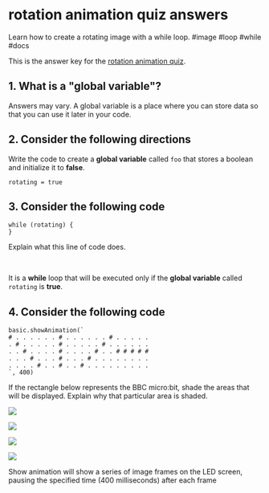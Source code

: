 # rotation animation quiz answers

Learn how to create a rotating image with a while loop. #image #loop  #while #docs

This is the answer key for the [rotation animation quiz](/microbit/lessons/rotation-animation/quiz).

## 1. What is a "global variable"?

Answers may vary. A global variable is a place where you can store data so that you can use it later in your code.

## 2. Consider the following directions

Write the code to create a **global variable** called `foo` that stores a boolean and initialize it to **false**.

```
rotating = true
```

## 3. Consider the following code

```
while (rotating) {
}
```

Explain what this line of code does.

<br/>

It is a **while** loop that will be executed only if the **global variable** called `rotating` is **true**.

## 4. Consider the following code

```
basic.showAnimation(`
# . . . . . . # . . . . . . # . . . . .
. # . . . . . # . . . . . # . . . . . .
. . # . . . . # . . . . # . . # # # # #
. . . # . . . # . . . # . . . . . . . .
. . . . # . . # . . # . . . . . . . . .
`, 400)
```

If the rectangle below represents the BBC micro:bit, shade the areas that will be displayed. Explain why that particular area is shaded.

![](/static/mb/lessons/rotation-animation-0.png)

![](/static/mb/lessons/rotation-animation-1.png)

![](/static/mb/lessons/rotation-animation-2.png)

![](/static/mb/lessons/rotation-animation-3.png)

Show animation will show a series of image frames on the LED screen, pausing the specified time (400 milliseconds) after each frame

